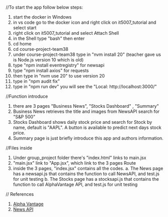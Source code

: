 //To start the app follow below steps:
1. start the docker in Windows
2. in vs code go to the docker icon and right click on it5007_tutorial and select start
3. right click on it5007_tutorial and select Attach Shell
4. in the Shell type "bash" then enter
5. cd home
6. cd course-project-team38
7. under course-project-team38 type in "nvm install 20"  (teacher gave us is Node.js version 10 which is old)
8. type "npm install eventregistry" for newsapi
9. type "npm install axios" for requests
10. then type in "nvm use 20"  to use version 20
11. type in "npm audit fix"
12. type in "npm run dev"   you will see the "Local:   http://localhost:3000/"

//Function introduce
1. there are 3 pages "Business News", "Stocks Dashboard" , "Summary"
2. Business News retrieves the title and images from NewsAPI search for "S&P 500" 
3. Stocks Dashboard shows daily stock price and search for Stock by name, default is "AAPL". A button is available to predict next days stock price.
4. Summary page is just briefly introduce this app and authors information.

//Files inside
1. Under group_project folder there's "index.html" links to main.jsx <script type="module" src="/src/main.jsx"></script>
2. "main.jsx" link to "App.jsx", which link to the 3 pages Route
3. inside the 3 pages, "index.jsx" contains all the codes. 
   a. The News page has a newsapi.js that contains the function to call NewsAPI, and test.js for unit testing
   b. The Stocks page has a stocksapi.js that contains the function to call AlphaVantage API, and test.js for unit testing

// References
1. [Alpha Vantage](https://www.alphavantage.co/documentation/)
2. [News API](https://newsapi.ai/documentation?tab=searchArticles)

